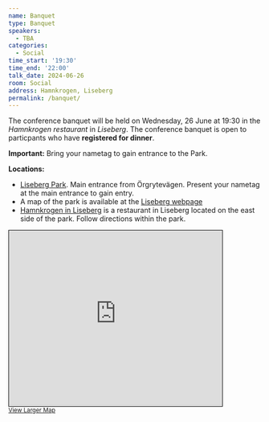 ```yaml
---
name: Banquet
type: Banquet
speakers:
  - TBA
categories:
  - Social
time_start: '19:30'
time_end: '22:00'
talk_date: 2024-06-26
room: Social
address: Hamnkrogen, Liseberg
permalink: /banquet/
---
```


The conference banquet will be held on Wednesday, 26 June at 19:30 in the _Hamnkrogen restaurant_ in _Liseberg_. 
The conference banquet is open to particpants who have **registered for dinner**. 

**Important:** Bring your nametag to gain entrance to the Park.

**Locations:**

- [Liseberg Park](https://www.openstreetmap.org/relation/5179991). Main entrance from Örgrytevägen. Present your nametag at the main entrance to gain entry.
- A map of the park is available at the [Liseberg webpage](https://www.liseberg.se)
- [Hamnkrogen in Liseberg](https://www.openstreetmap.org/way/772905067#map=16/57.6950/11.9970) is a restaurant in Liseberg located on the east side of the park. Follow directions within the park.

<div class="mx-2">
<iframe width="425" height="350" src="https://www.openstreetmap.org/export/embed.html?bbox=11.987843513488771%2C57.690891679922935%2C12.006061077117922%2C57.69911390560463&amp;layer=mapnik" style="border: 1px solid black"></iframe><br/><small><a href="https://www.openstreetmap.org/way/772905067#map=16/57.6950/11.9970">View Larger Map</a></small>
</div>
